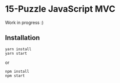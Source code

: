 # 15-Puzzle JavaScript MVC

Work in progress :)

## Installation
```
yarn install
yarn start
```
or
```
npm install
npm start
```
